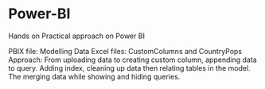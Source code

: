 # Power-BI
Hands on Practical approach on Power BI

PBIX file: Modelling Data
Excel files: CustomColumns and CountryPops
Approach:
From uploading data to creating custom column, appending data to query.
Adding index, cleaning up data then relating tables in the model. 
The merging data while showing and hiding queries.
